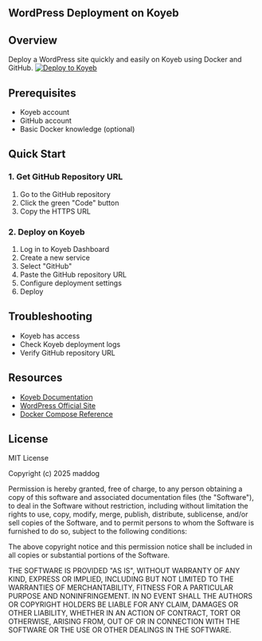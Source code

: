## WordPress Deployment on Koyeb

## Overview
Deploy a WordPress site quickly and easily on Koyeb using Docker and GitHub.
[![Deploy to Koyeb](https://www.koyeb.com/static/images/deploy/button.svg)](https://app.koyeb.com/deploy?name=wordpress-on-koyeb&type=docker&image=maddog675%2Fwordpress-on-koyeb&instance_type=free&regions=was&instances_min=0&autoscaling_sleep_idle_delay=300&ports=80%3Bhttp%3B%2F&hc_protocol%5B80%5D=tcp&hc_grace_period%5B80%5D=5&hc_interval%5B80%5D=30&hc_restart_limit%5B80%5D=3&hc_timeout%5B80%5D=5&hc_path%5B80%5D=%2F&hc_method%5B80%5D=get)
## Prerequisites
- Koyeb account
- GitHub account
- Basic Docker knowledge (optional)

## Quick Start

### 1. Get GitHub Repository URL
1. Go to the GitHub repository
2. Click the green "Code" button
3. Copy the HTTPS URL 

### 2. Deploy on Koyeb
1. Log in to Koyeb Dashboard
2. Create a new service
3. Select "GitHub"
4. Paste the GitHub repository URL
5. Configure deployment settings
6. Deploy

## Troubleshooting
- Koyeb has access
- Check Koyeb deployment logs
- Verify GitHub repository URL

## Resources
- [Koyeb Documentation](https://www.koyeb.com/docs)
- [WordPress Official Site](https://wordpress.org)
- [Docker Compose Reference](https://docs.docker.com/compose/)

## License

MIT License

Copyright (c) 2025 maddog

Permission is hereby granted, free of charge, to any person obtaining a copy
of this software and associated documentation files (the "Software"), to deal
in the Software without restriction, including without limitation the rights
to use, copy, modify, merge, publish, distribute, sublicense, and/or sell
copies of the Software, and to permit persons to whom the Software is
furnished to do so, subject to the following conditions:

The above copyright notice and this permission notice shall be included in all
copies or substantial portions of the Software.

THE SOFTWARE IS PROVIDED "AS IS", WITHOUT WARRANTY OF ANY KIND, EXPRESS OR
IMPLIED, INCLUDING BUT NOT LIMITED TO THE WARRANTIES OF MERCHANTABILITY,
FITNESS FOR A PARTICULAR PURPOSE AND NONINFRINGEMENT. IN NO EVENT SHALL THE
AUTHORS OR COPYRIGHT HOLDERS BE LIABLE FOR ANY CLAIM, DAMAGES OR OTHER
LIABILITY, WHETHER IN AN ACTION OF CONTRACT, TORT OR OTHERWISE, ARISING FROM,
OUT OF OR IN CONNECTION WITH THE SOFTWARE OR THE USE OR OTHER DEALINGS IN THE
SOFTWARE.
